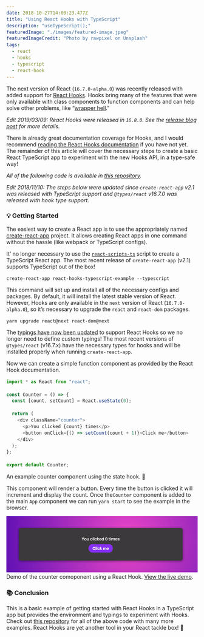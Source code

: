 ```yaml
---
date: 2018-10-27T14:00:23.477Z
title: "Using React Hooks with TypeScript"
description: "useTypeScript();"
featuredImage: "./images/featured-image.jpeg"
featuredImageCredit: "Photo by rawpixel on Unsplash"
tags:
  - react
  - hooks
  - typescript
  - react-hook
---
```


The next version of React (`16.7.0-alpha.0`) was recently released with added support for [React Hooks](https://reactjs.org/docs/hooks-intro.html). Hooks bring many of the features that were only available with class components to function components and can help solve other problems, like “[wrapper hell](https://reactjs.org/docs/hooks-intro.html#its-hard-to-reuse-stateful-logic-between-components).”

*Edit 2019/03/09: React Hooks were released in `16.8.0`. See the [release blog post](https://reactjs.org/blog/2019/02/06/react-v16.8.0.html) for more details.*

There is already great documentation coverage for Hooks, and I would recommend [reading the React Hooks documentation](https://reactjs.org/docs/hooks-intro.html) if you have not yet. The remainder of this article will cover the necessary steps to create a basic React TypeScript app to experiment with the new Hooks API, in a type-safe way!

*All of the following code is available in [this repository](https://github.com/skovy/react-hooks-typescript-example).*

*Edit 2018/11/10: The steps below were updated since `create-react-app` v2.1 was released with TypeScript support and `@types/react` v16.7.0 was released with hook type support.*

### 💡 Getting Started

The easiest way to create a React app is to use the appropriately named [create-react-app](https://facebook.github.io/create-react-app/) project. It allows creating React apps in one command without the hassle (like webpack or TypeScript configs).

It’ no longer necessary to use the [`react-scripts-ts`](https://github.com/wmonk/create-react-app) script to create a TypeScript React app. The most recent release of `create-react-app` (v2.1) supports TypeScript out of the box!

```
create-react-app react-hooks-typescript-example --typescript
```

This command will set up and install all of the necessary configs and packages. By default, it will install the latest stable version of React. However, Hooks are only available in the `next` version of React (`16.7.0-alpha.0`), so it’s necessary to upgrade the `react` and `react-dom` packages.

```
yarn upgrade react@next react-dom@next
```

The [typings have now been updated](https://github.com/DefinitelyTyped/DefinitelyTyped/pull/30057) to support React Hooks so we no longer need to define custom typings! The most recent versions of `@types/react` (v16.7.x) have the necessary types for hooks and will be installed properly when running `create-react-app`.

Now we can create a simple function component as provided by the React Hook documentation.

```typescript
import * as React from "react";

const Counter = () => {
  const [count, setCount] = React.useState(0);

  return (
    <div className="counter">
      <p>You clicked {count} times</p>
      <button onClick={() => setCount(count + 1)}>Click me</button>
    </div>
  );
};

export default Counter;
```
<span class="image-caption">
An example counter component using the state hook. 🎣
</span>

This component will render a button. Every time the button is clicked it will increment and display the count. Once the`Counter` component is added to the main `App` component we can run `yarn start` to see the example in the browser.

![Demo of the counter component](./images/counter-component-demo.gif)
<span class="image-caption">
Demo of the counter comoponent using a React Hook. [View the live demo](http://react-hooks-typescript.now.sh).
</span>

### 📚 Conclusion

This is a basic example of getting started with React Hooks in a TypeScript app but provides the environment and typings to experiment with Hooks. Check out [this repository](https://github.com/skovy/react-hooks-typescript-example) for all of the above code with many more examples. React Hooks are yet another tool in your React tackle box! 🎣